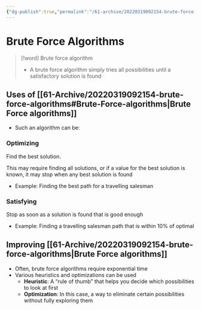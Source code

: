 ```yaml
---
{"dg-publish":true,"permalink":"/61-archive/20220319092154-brute-force-algorithms/","dgHomeLink":true,"dgPassFrontmatter":false}
---
```



# Brute Force Algorithms

> [!word] Brute force algorithm
>
> - A brute force algorithm simply tries all possibilities until a satisfactory solution is found

## Uses of [[61-Archive/20220319092154-brute-force-algorithms#Brute-Force-algorithms|Brute Force algorithms]]

- Such an algorithm can be:

### Optimizing

Find the best solution.

This may require finding all solutions, or if a value for the best solution is known, it may stop when any best solution is found

- Example: Finding the best path for a travelling salesman

### Satisfying

Stop as soon as a solution is found that is good enough

- Example: Finding a travelling salesman path that is within 10% of optimal

## Improving [[61-Archive/20220319092154-brute-force-algorithms|Brute Force algorithms]]

- Often, brute force algorithms require exponential time
- Various heuristics and optimizations can be used
  - **Heuristic**: A “rule of thumb” that helps you decide which possibilities to look at first
  - **Optimization**: In this case, a way to eliminate certain possibilities without fully exploring them
